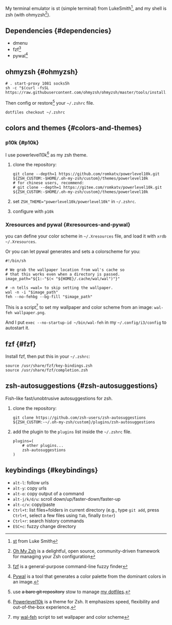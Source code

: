 
My terminal emulator is st (simple terminal) from LukeSmith[^fn:1], and my shell is zsh (with ohmyzsh[^fn:2]).


## Dependencies {#dependencies}

-   dmenu
-   fzf[^fn:3]
-   pywal[^fn:4]


## ohmyzsh {#ohmyzsh}

```shell
# . start-proxy 1081 socks5h
sh -c "$(curl -fsSL https://raw.githubusercontent.com/ohmyzsh/ohmyzsh/master/tools/install.sh)"
```

Then config or restore[^fn:5] your `~/.zshrc` file.

```shell
dotfiles checkout ~/.zshrc
```


## colors and themes {#colors-and-themes}


### p10k {#p10k}

I use powerlevel10k[^fn:6] as my zsh theme.

1.  clone the repository:

    ```shell
    git clone --depth=1 https://github.com/romkatv/powerlevel10k.git ${ZSH_CUSTOM:-$HOME/.oh-my-zsh/custom}/themes/powerlevel10k
    # for chinese users, recommend:
    # git clone --depth=1 https://gitee.com/romkatv/powerlevel10k.git ${ZSH_CUSTOM:-$HOME/.oh-my-zsh/custom}/themes/powerlevel10k
    ```
2.  set `ZSH_THEME="powerlevel10k/powerlevel10k"` in `~/.zshrc`.
3.  configure with `p10k`


### Xresources and pywal {#xresources-and-pywal}

you can define your color scheme in `~/.Xresources` file, and load it with `xrdb ~/.Xresources`.

Or you can let pywal generates and sets a colorscheme for you:

```shell
#!/bin/sh

# We grab the wallpaper location from wal's cache so
# that this works even when a directory is passed.
image_path="${1:-"$(< "${HOME}/.cache/wal/wal")"}"

# -n tells =wal= to skip setting the wallpaper.
wal -n -i "$image_path"
feh --no-fehbg --bg-fill "$image_path"
```

This is a script[^fn:7] to set my wallpaper and color scheme from an image: `wal-feh wallpaper.png`.

And I put `exec --no-startup-id ~/bin/wal-feh` in my `~/.config/i3/config` to autostart it.


## fzf {#fzf}

Install fzf, then put this in your `~/.zshrc`:

```shell
source /usr/share/fzf/key-bindings.zsh
source /usr/share/fzf/completion.zsh
```


## zsh-autosuggestions {#zsh-autosuggestions}

Fish-like fast/unobtrusive autosuggestions for zsh.

1.  clone the repository:

    ```shell
    git clone https://github.com/zsh-users/zsh-autosuggestions ${ZSH_CUSTOM:-~/.oh-my-zsh/custom}/plugins/zsh-autosuggestions
    ```

2.  add the plugin to the `plugins` list inside the `~/.zshrc` file.

    ```shell
    plugins=(
        # other plugins...
        zsh-autosuggestions
    )
    ```


## keybindings {#keybindings}

-   `alt-l`: follow urls
-   `alt-y`: copy urls
-   `alt-o`: copy output of a command
-   `alt-j/k/d/u`: scroll down/up/faster-down/faster-up
-   `alt-c/v`: copy/paste
-   `Ctrl+t`: list files+folders in current directory (e.g., type `git add`, press `Ctrl+t`, select a few files using `Tab`, finally `Enter`)
-   `Ctrl+r`: search history commands
-   `ESC+c`: fuzzy change directory

[^fn:1]: [st](https://github.com/LukeSmithxyz/st) from Luke Smith
[^fn:2]: [Oh My Zsh](https://ohmyz.sh/) is a delightful, open source, community-driven framework for managing your Zsh configuration
[^fn:3]: [fzf](https://github.com/junegunn/fzf) is a general-purpose command-line fuzzy finder
[^fn:4]: [Pywal](https://github.com/dylanaraps/pywal) is a tool that generates a color palette from the dominant colors in an image.
[^fn:5]: use ~~a bare git repository~~ stow  to manage [my dotfiles](https://github.com/sky-bro/.dotfiles).
[^fn:6]: [Powerlevel10k](https://github.com/romkatv/powerlevel10k) is a theme for Zsh. It emphasizes speed, flexibility and out-of-the-box experience.
[^fn:7]: my [wal-feh](https://github.com/sky-bro/.dotfiles/blob/master/bin/wal-feh) script to set wallpaper and color scheme
